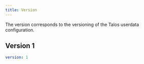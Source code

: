 ```yaml
---
title: Version
---
```


The version corresponds to the versioning of the Talos userdata configuration.

## Version 1
```yaml
version: 1
```

